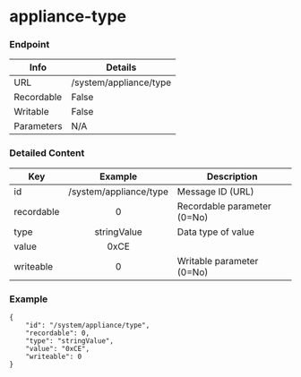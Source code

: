 # appliance-type



### Endpoint

| Info  | Details |
| ------------- | ------------- |
| URL   | /system/appliance/type   |
| Recordable   | False   |
| Writable   | False   |
| Parameters  | N/A |

### Detailed Content

|  Key  | Example | Description |
| ------------- | :------: | ------------------------------ |
|  id | /system/appliance/type | Message ID (URL) |
|  recordable | 0 | Recordable parameter (0=No) |
|  type | stringValue | Data type of value |
|  value | 0xCE |  |
|  writeable | 0 | Writable parameter (0=No) |



### Example
```
{
    "id": "/system/appliance/type",
    "recordable": 0,
    "type": "stringValue",
    "value": "0xCE",
    "writeable": 0
}
```
